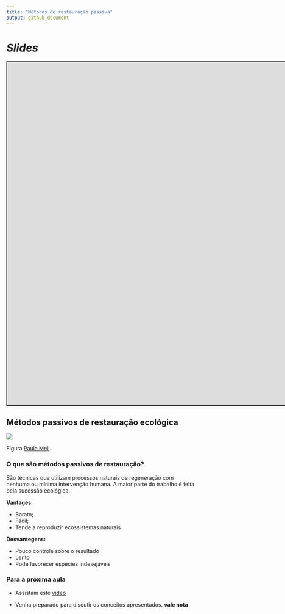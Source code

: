 ```yaml
---
title: "Métodos de restauração passiva"
output: github_document
---
```


<script src="/rmarkdown-libs/clipboard/clipboard.min.js"></script>
<link href="/rmarkdown-libs/shareon/shareon.min.css" rel="stylesheet" />
<script src="/rmarkdown-libs/shareon/shareon.min.js"></script>
<link href="/rmarkdown-libs/xaringanExtra-shareagain/shareagain.css" rel="stylesheet" />
<script src="/rmarkdown-libs/xaringanExtra-shareagain/shareagain.js"></script>
<script src="/rmarkdown-libs/fitvids/fitvids.min.js"></script>

# *Slides*

<div class="shareagain" style="min-width:300px;margin:1em auto;">
<iframe src="https://ecoaplic.org/en/slides_aulas/eco_rest/03_rest_passivos.html#1" width="1600" height="900" style="border:2px solid currentColor;" loading="lazy" allowfullscreen></iframe>
<script>fitvids('.shareagain', {players: 'iframe'});</script>
</div>

## Métodos passivos de restauração ecológica

![](https://www.researchgate.net/profile/Paula-Meli/publication/313330209/figure/fig1/AS:458055289708548@1486220300157/Examples-of-passive-and-active-forest-recovery-worldwide-a-Three-year-old-natural.png)<!-- -->

Figura [Paula Meli](https://www.researchgate.net/figure/Examples-of-passive-and-active-forest-recovery-worldwide-a-Three-year-old-natural_fig1_313330209).

### O que são métodos passivos de restauração?

São técnicas que utilizam processos naturais de regeneração com nenhuma ou mínima intervenção humana. A maior parte do trabalho é feita pela sucessão ecológica.

**Vantages:**
- Barato;
- Fácil;
- Tende a reproduzir ecossistemas naturais

**Desvantegens:**
- Pouco controle sobre o resultado
- Lento
- Pode favorecer especies indesejáveis

### Para a próxima aula

-   Assistam este [video](https://www.youtube.com/watch?v=iivuhuzYIow)

-   Venha preparado para discutir os conceitos apresentados. **vale nota**
